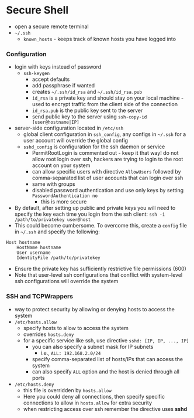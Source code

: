 # Secure Shell
- open a secure remote terminal
- `~/.ssh`
  - `known_hosts` - keeps track of known hosts you have logged into

### Configuration
- login with keys instead of password
  - `ssh-keygen`
    - accept defaults
    - add passphrase if wanted
    - creates `~/.ssh/id_rsa` and `~/.ssh/id_rsa.pub`
    - `id_rsa` is a private key and should stay on your local machine - used to encrypt traffic from the client side of the connection
    - `id_rsa.pub` is the public key sent to the server
    - send public key to the server using `ssh-copy-id [user@hostname|IP]`
- server-side configuration located in `/etc/ssh`
  - global client configuration in `ssh_config`, any configs in `~/.ssh` for a user account will override the global config
  - `sshd_config` is configuration for the ssh daemon or service
    - PermitRootLogin is commented out - keep it that way! do not allow root login over ssh, hackers are trying to login to the root account on your system
    - can allow specific users with directive `AllowUsers` followed by comma-separated list of user accounts that can login over ssh
    - same with groups
    - disabled password authentication and use only keys by setting `PasswordAuthentication no`
      - this is more secure
- By default, after setting up public and private keys you will need to specify the key each time you login from the ssh client: `ssh -i /path/to/privatekey user@host`
- This could become cumbersome. To overcome this, create a `config` file in `~/.ssh` and specify the following:
```
Host hostname
	HostName hostname
	User username
	IdentityFile /path/to/privatekey
```
- Ensure the private key has sufficiently restrictive file permissions (600)
- Note that user-level ssh configurations that conflict with system-level ssh configurations will override the system

### SSH and TCPWrappers
- way to protect security by allowing or denying hosts to access the system
- `/etc/hosts.allow`
  - specify hosts to allow to access the system
  - overrides `hosts.deny`
  - for a specific service like ssh, use directive `sshd: [IP, IP, ..., IP]`
    - you can also specify a subnet mask for IP subnets
      - i.e., `ALL: 192.168.2.0/24`
    - specify comma-separated list of hosts/IPs that can access the system
    - can also specify `ALL` option and the host is denied through all ports
- `/etc/hosts.deny`
  - this file is overridden by `hosts.allow`
  - Here you could deny all connections, then specify specific connections to allow in `hosts.allow` for extra security
  - when restricting access over ssh remember the directive uses **sshd**